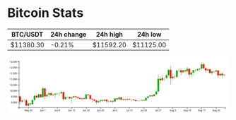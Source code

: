 # Bitcoin Stats

BTC/USDT|24h change|24h high|24h low|
|---|---|---|---|
|$11380.30|-0.21%|$11592.20|$11125.00|

<img src="./chart.svg">
